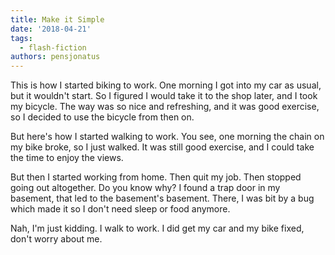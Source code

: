 ```yaml
---
title: Make it Simple
date: '2018-04-21'
tags:
  - flash-fiction
authors: pensjonatus
---
```


This is how I started biking to work. One morning I got into my car as usual,
but it wouldn't start. So I figured I would take it to the shop later, and I
took my bicycle. The way was so nice and refreshing, and it was good exercise,
so I decided to use the bicycle from then on.

<!-- truncate -->

But here's how I started walking to work. You see, one morning the chain on my
bike broke, so I just walked. It was still good exercise, and I could take the
time to enjoy the views.

But then I started working from home. Then quit my job. Then stopped going out
altogether. Do you know why? I found a trap door in my basement, that led to the
basement's basement. There, I was bit by a bug which made it so I don't need
sleep or food anymore.

Nah, I'm just kidding. I walk to work. I did get my car and my bike fixed, don't
worry about me.
